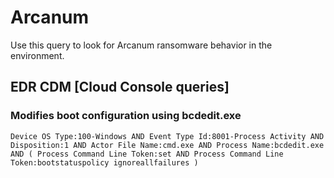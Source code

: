 # Arcanum

Use this query to look for Arcanum ransomware behavior in the environment.


## EDR CDM [Cloud Console queries]


### Modifies boot configuration using bcdedit.exe

```
Device OS Type:100-Windows AND Event Type Id:8001-Process Activity AND Disposition:1 AND Actor File Name:cmd.exe AND Process Name:bcdedit.exe AND ( Process Command Line Token:set AND Process Command Line Token:bootstatuspolicy ignoreallfailures )
```

